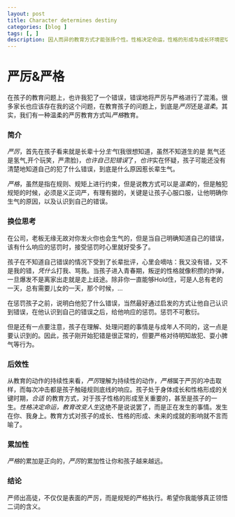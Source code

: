 ```yaml
---
layout: post
title: Character determines destiny
categories: [blog ]
tags: [, ]
description: 因人而异的教育方式才能张扬个性。性格决定命运，性格的形成与成长环境密切相关。
---
```


# 严厉&严格

在孩子的教育问题上，也许我犯了一个错误，错误地将严厉与严格进行了混淆。很多家长也应该存在我的这个问题，在教育孩子的问题上，到底是*严厉*还是*温柔*。其实，我们有一种温柔的严厉教育方式叫*严格*教育。

### 简介
*严厉*，首先在孩子看来就是长辈十分*生气*(我很想知道，虽然不知道生的是
氮气还是氢气,开个玩笑，严肃脸)，*也许自己犯错误*了，*也许*实在怀疑，孩子可能还没有清楚地知道自己的犯了什么错误，到底是什么原因惹长辈生气。

*严格*，虽然是指在规则、规矩上进行约束，但是说教方式可以是*温柔*的，但是触犯规矩的时候，必须是义正词严，有理有据的，关键是让孩子心服口服，让他明确你生气的原因，以及认识到自己的错误。

### 换位思考
在公司，老板无缘无故对你发火你也会生气的，但是当自己明确知道自己的错误，该有什么响应的惩罚时，接受惩罚时心里就好受多了。

孩子在不知道自己错误的情况下受到了长辈批评，心里会嘀咕：我又没有错，又不是我的错，*凭什么*打我、骂我。当孩子进入青春期，叛逆的性格就像积攒的炸弹，一旦爆发不是离家出走就是走上歧途。除非你一直能够Hold住，可是人总有老的一天，总有需要儿女的一天，那个时候，...

在惩罚孩子之前，说明白他犯了什么错误，当然最好通过启发的方式让他自己认识到错误，在他认识到自己的错误之后，给他响应的惩罚。惩罚不可敷衍。

但是还有一点要注意，孩子在理解、处理问题的事情是与成年人不同的，这一点是要认识到的。因此，孩子刚开始犯错是很正常的，但要严格对待明知故犯、耍小脾气等行为。

### 后效性

从教育的动作的持续性来看，*严厉*理解为持续性的动作，*严格*属于严厉的冲击取样，而每次冲击都是孩子触碰规则底线的响应。孩子处于身体成长和性格形成的关键时期，*合适* 的教育方式，对于孩子性格的形成至关重要的，甚至是孩子的一生。*性格决定命运，教育改变人生*这绝不是说说罢了，而是正在发生的事情。发生在你、我身上。教育方式对孩子的成长、性格的形成、未来的成就的影响就不言而喻了。

### 累加性

*严格*的累加是正向的，*严厉*的累加性让你和孩子越来越远。

### 结论
严师出高徒，不仅仅是表面的严厉，而是规矩的严格执行。希望你我能够真正领悟二词的含义。
